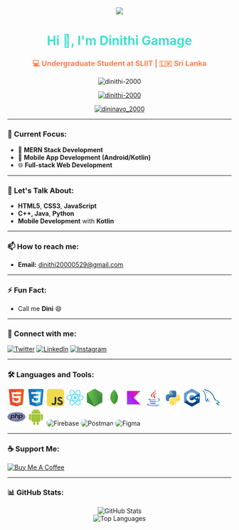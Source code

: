 <div align="center">
  <img height="150" src="https://media1.giphy.com/media/v1.Y2lkPTc5MGI3NjExbHN3c2d5MXo2NmhzYWx6cGowdWxjMXN6N3VtcWYyNXF6aGl1bDVhZCZlcD12MV9pbnRlcm5hbF9naWZfYnlfaWQmY3Q9Zw/px9v45I39CcxyXPqEy/giphy.gif"  />
</div>

<h1 align="center" style="color: #40E0D0;">Hi 👋, I'm Dinithi Gamage</h1>
<h3 align="center" style="color: #FF7F50;">💻 Undergraduate Student at SLIIT | 🇱🇰 Sri Lanka</h3>

<p align="center">
  <img src="https://komarev.com/ghpvc/?username=dinithi-2000&label=Profile%20views&color=0e75b6&style=flat" alt="dinithi-2000" />
</p>

<p align="center">
  <a href="https://github.com/ryo-ma/github-profile-trophy"><img src="https://github-profile-trophy.vercel.app/?username=dinithi-2000&theme=onedark&margin-w=10&margin-h=10" alt="dinithi-2000" /></a>
</p>

<p align="center">
  <a href="https://twitter.com/dininavo_2000" target="blank">
    <img src="https://img.shields.io/twitter/follow/dininavo_2000?logo=twitter&style=for-the-badge&color=1DA1F2" alt="dininavo_2000" />
  </a>
</p>

---

### 🌱 Current Focus:
- 🚀 **MERN Stack Development**
- 📱 **Mobile App Development (Android/Kotlin)**
- 🌐 **Full-stack Web Development**

---

### 💬 Let's Talk About:
- **HTML5**, **CSS3**, **JavaScript**
- **C++, Java**, **Python**
- **Mobile Development** with **Kotlin**

---

### 📫 How to reach me:
- **Email:** [dinithi20000529@gmail.com](mailto:dinithi20000529@gmail.com)

---

### ⚡ Fun Fact:
- Call me **Dini** 😄

---

### 🔗 Connect with me:
<p align="left">
  <a href="https://twitter.com/dininavo_2000" target="blank"><img src="https://img.shields.io/badge/Twitter-1DA1F2?style=for-the-badge&logo=twitter&logoColor=white" alt="Twitter"/></a>
  <a href="https://linkedin.com/in/dinithi-navoda-40a523198" target="blank"><img src="https://img.shields.io/badge/LinkedIn-0A66C2?style=for-the-badge&logo=linkedin&logoColor=white" alt="LinkedIn"/></a>
  <a href="https://instagram.com/dini_navo" target="blank"><img src="https://img.shields.io/badge/Instagram-E4405F?style=for-the-badge&logo=instagram&logoColor=white" alt="Instagram"/></a>
</p>

---

### 🛠️ Languages and Tools:
<p align="left">
  <img src="https://raw.githubusercontent.com/devicons/devicon/master/icons/html5/html5-original.svg" width="40" height="40" alt="HTML5" style="border-radius: 8px;"/>
  <img src="https://raw.githubusercontent.com/devicons/devicon/master/icons/css3/css3-original.svg" width="40" height="40" alt="CSS3" style="border-radius: 8px;"/>
  <img src="https://raw.githubusercontent.com/devicons/devicon/master/icons/javascript/javascript-original.svg" width="40" height="40" alt="JavaScript" style="border-radius: 8px;"/>
  <img src="https://raw.githubusercontent.com/devicons/devicon/master/icons/react/react-original.svg" width="40" height="40" alt="React" style="border-radius: 8px;"/>
  <img src="https://raw.githubusercontent.com/devicons/devicon/master/icons/nodejs/nodejs-original.svg" width="40" height="40" alt="NodeJS" style="border-radius: 8px;"/>
  <img src="https://raw.githubusercontent.com/devicons/devicon/master/icons/mongodb/mongodb-original.svg" width="40" height="40" alt="MongoDB" style="border-radius: 8px;"/>
  <img src="https://raw.githubusercontent.com/devicons/devicon/master/icons/kotlin/kotlin-original.svg" width="40" height="40" alt="Kotlin" style="border-radius: 8px;"/>
  <img src="https://raw.githubusercontent.com/devicons/devicon/master/icons/java/java-original.svg" width="40" height="40" alt="Java" style="border-radius: 8px;"/>
  <img src="https://raw.githubusercontent.com/devicons/devicon/master/icons/python/python-original.svg" width="40" height="40" alt="Python" style="border-radius: 8px;"/>
  <img src="https://raw.githubusercontent.com/devicons/devicon/master/icons/cplusplus/cplusplus-original.svg" width="40" height="40" alt="C++" style="border-radius: 8px;"/>
  <img src="https://raw.githubusercontent.com/devicons/devicon/master/icons/mysql/mysql-original.svg" width="40" height="40" alt="MySQL" style="border-radius: 8px;"/>
  <img src="https://raw.githubusercontent.com/devicons/devicon/master/icons/php/php-original.svg" width="40" height="40" alt="PHP" style="border-radius: 8px;"/>
  <img src="https://raw.githubusercontent.com/devicons/devicon/master/icons/android/android-original.svg" width="40" height="40" alt="Android" style="border-radius: 8px;"/>
  <img src="https://www.vectorlogo.zone/logos/firebase/firebase-icon.svg" width="40" height="40" alt="Firebase" style="border-radius: 8px;"/>
  <img src="https://www.vectorlogo.zone/logos/getpostman/getpostman-icon.svg" width="40" height="40" alt="Postman" style="border-radius: 8px;"/>
  <img src="https://www.vectorlogo.zone/logos/figma/figma-icon.svg" width="40" height="40" alt="Figma" style="border-radius: 8px;"/>
</p>

---

### ☕ Support Me:
<p>
  <a href="https://www.buymeacoffee.com/Dinithi2000">
    <img src="https://cdn.buymeacoffee.com/buttons/v2/default-yellow.png" height="50" width="210" alt="Buy Me A Coffee" />
  </a>
</p>

---

### 📊 GitHub Stats:
<p align="center">
  <img src="https://github-readme-stats.vercel.app/api?username=dinithi-2000&show_icons=true&theme=radical" alt="GitHub Stats" />
  <br/>
  <img src="https://github-readme-stats.vercel.app/api/top-langs/?username=dinithi-2000&layout=compact&theme=radical" alt="Top Languages" />
</p>
